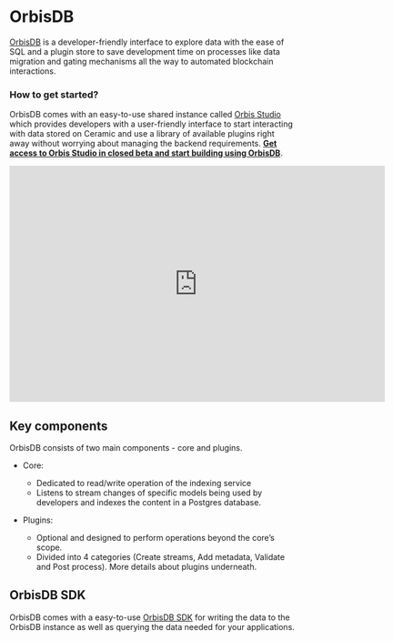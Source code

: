 # OrbisDB

[OrbisDB](https://useorbis.com/) is a developer-friendly interface to explore data with the ease of SQL and a plugin store to save development time on processes like data migration and gating mechanisms all the way to automated blockchain interactions.

### How to get started?

OrbisDB comes with an easy-to-use shared instance called [Orbis Studio](https://app.formo.so/orbisdb-access-hJ5VGyugmGigyVFyqdHJa) which provides developers with a user-friendly interface to start interacting with data stored on Ceramic and use a library of available plugins right away without worrying about managing the backend requirements. [**Get access to Orbis Studio in closed beta and start building using OrbisDB**](https://app.formo.so/orbisdb-access-hJ5VGyugmGigyVFyqdHJa).



<div align="center"><iframe width="660" height="415" src="https://www.youtube.com/embed/gxHphFzkV3k?si=BY0iH78Y59-NmSrb" frameborder="0" allow="accelerometer; autoplay; clipboard-write; encrypted-media; gyroscope; picture-in-picture" allowfullscreen></iframe></div>




## Key components

OrbisDB consists of two main components - core and plugins.

- Core:
    - Dedicated to read/write operation of the indexing service
    - Listens to stream changes of specific models being used by developers and indexes the content in a Postgres database.

- Plugins:
    - Optional and designed to perform operations beyond the core’s scope.
    - Divided into 4 categories (Create streams, Add metadata, Validate and Post process). More details about plugins underneath.


## OrbisDB SDK
OrbisDB comes with a easy-to-use [OrbisDB SDK](./orbisdb-sdk) for writing the data to the OrbisDB instance as well as querying the data needed for your applications.



